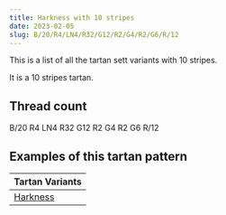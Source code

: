 ```yaml
---
title: Harkness with 10 stripes
date: 2023-02-05
slug: B/20/R4/LN4/R32/G12/R2/G4/R2/G6/R/12
---
```

This is a list of all the tartan sett variants with 10 stripes.

It is a 10 stripes tartan.


## Thread count
B/20 R4 LN4 R32 G12 R2 G4 R2 G6 R/12

## Examples of this tartan pattern

| Tartan Variants |
|---------------|
| [Harkness](/variants/b/20/r4/ln4/r32/g12/r2/g4/r2/g6/r/12-b304080-g008000-lne0e0e0-rc00000)||
